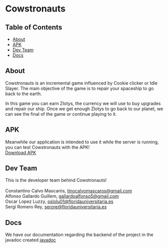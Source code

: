 # Cowstronauts

## Table of Contents

- [About](#about)
- [APK](#APK)
- [Dev Team](#dev)
- [Docs](docs)

## About <a name = "about"></a>

Cowstronauts is an incremental game influenced by Cookie clicker or Idle Slayer. The main objective of the game is to repair your spaceship to go back to the earth.

In this game you can earn Zlotys, the currency we will use to buy upgrades and repair our ship. Once we get enough Zlotys to go back to our planet, we can see the final of the game or continue playing to it.

## APK <a name = "APK"></a>

Meanwhile our application is intended to use it while the server is running, you can test Cowstronauts with the APK! <br>
[Download APK](https://github.com/rsanzfloridauni/DAM2324_Cowstronauts/blob/main/universal.apk)

## Dev Team <a name = "dev"></a>

This is the developer team behind Cowstronauts! <br>
<br>
Constantino Calvo Mascarós, tinocalvomascaros@gmail.com <br>
Alfonso Gallardo Guillem, gallardoalfonso5@gmail.com <br>
Oscar Lopez Luzzy, oslolu01@floridauniversitaria.es <br>
Sergi Romero Rey, serore@floridauniversitaria.es <br>

## Docs <a name = "docs"></a>
We have our documentation regarding the backend of the project in the javadoc created
[javadoc](https://github.com/rsanzfloridauni/DAM2324_Cowstronauts/tree/back/Cowstronauts_back/doc)
